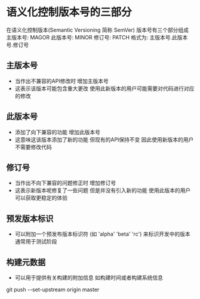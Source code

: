 # 语义化控制版本号的三部分

在语义化控制版本(Semantic Versioning 简称 SemVer) 版本号有三个部分组成 
  主版本号: MAGOR
  此版本号: MINOR
  修订号: PATCH
格式为: 主版本号.此版本号.修订号


## 主版本号
  - 当作出不兼容的API修改时 增加主版本号
  - 这表示该版本可能包含重大更改 使用此新版本的用户可能需要对代码进行对应的修改

## 此版本号
  - 添加了向下兼容的功能 增加此版本号
  - 这意味这该版本添加了新的功能 但现有的API保持不变 因此使用新版本的用户不需要修改代码

## 修订号
  - 当作出不向下兼容的问题修正时 增加修订号
  - 这表示新版本呢修复了一些问题 但是并没有引入新的功能 使用此版本的用户可以获取更稳定的体验

## 预发版本标识
  - 可以附加一个预发布版本标识符 (如 'alpha' 'beta' 'rc') 来标识开发中的版本 通常用于测试阶段

## 构建元数据
  - 可以用于提供有关构建的附加信息 如构建时间或者构建系统信息

git push --set-upstream origin master
